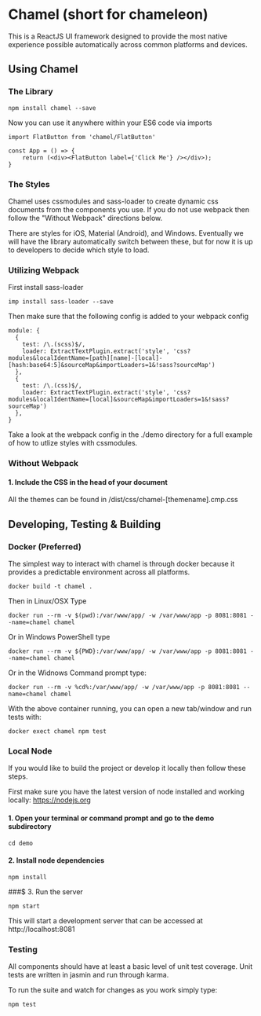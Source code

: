 # Chamel (short for chameleon)

This is a ReactJS UI framework designed to provide the most native experience possible automatically across common platforms and devices.

## Using Chamel

### The Library

    npm install chamel --save

Now you can use it anywhere within your ES6 code via imports

    import FlatButton from 'chamel/FlatButton'
    
    const App = () => {
        return (<div><FlatButton label={'Click Me'} /></div>);
    }
    
### The Styles

Chamel uses cssmodules and sass-loader to create dynamic css documents from the components you use.
If you do not use webpack then follow the "Without Webpack" directions below.

There are styles for iOS, Material (Android), and Windows. Eventually we will have the library 
automatically switch between these, but for now it is up to developers to decide which style to load.

### Utilizing Webpack

First install sass-loader

    imp install sass-loader --save
    
Then make sure that the following config is added to your webpack config

    module: {
      {
        test: /\.(scss)$/,
        loader: ExtractTextPlugin.extract('style', 'css?modules&localIdentName=[path][name]-[local]-[hash:base64:5]&sourceMap&importLoaders=1&!sass?sourceMap')
      },
      {
        test: /\.(css)$/,
        loader: ExtractTextPlugin.extract('style', 'css?modules&localIdentName=[local]&sourceMap&importLoaders=1&!sass?sourceMap')
      },
    }

Take a look at the webpack config in the ./demo directory for a full example of how to utlize styles with cssmodules.

### Without Webpack

#### 1. Include the CSS in the head of your document

All the themes can be found in /dist/css/chamel-[themename].cmp.css

## Developing, Testing & Building


### Docker (Preferred)

The simplest way to interact with chamel is through docker because it provides a predictable environment
across all platforms.

    docker build -t chamel .

Then in Linux/OSX Type

    docker run --rm -v $(pwd):/var/www/app/ -w /var/www/app -p 8081:8081 --name=chamel chamel

Or in Windows PowerShell type

    docker run --rm -v ${PWD}:/var/www/app/ -w /var/www/app -p 8081:8081 --name=chamel chamel
    
Or in the Widnows Command prompt type:

    docker run --rm -v %cd%:/var/www/app/ -w /var/www/app -p 8081:8081 --name=chamel chamel
    
With the above container running, you can open a new tab/window and run tests with:

    docker exect chamel npm test 
    
### Local Node

If you would like to build the project or develop it locally then follow these steps. 

First make sure you have the latest version of node installed and working locally: https://nodejs.org

#### 1. Open your terminal or command prompt and go to the demo subdirectory

    cd demo

#### 2. Install node dependencies
    
    npm install
    

###$ 3. Run the server

    npm start

This will start a development server that can be accessed at http://localhost:8081

### Testing
All components should have at least a basic level of unit test coverage. Unit tests are written in jasmin
and run through karma.

To run the suite and watch for changes as you work simply type:

    npm test